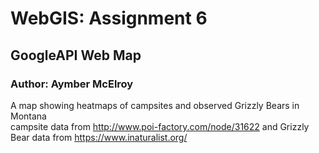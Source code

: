 # WebGIS: Assignment 6
## GoogleAPI Web Map
### Author: Aymber McElroy

A map showing heatmaps of campsites and observed Grizzly Bears in Montana
<br>campsite data from <http://www.poi-factory.com/node/31622> and Grizzly Bear data from <https://www.inaturalist.org/>

